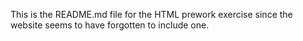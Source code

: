This is the README.md file for the HTML prework exercise since the website seems to have forgotten to include one.